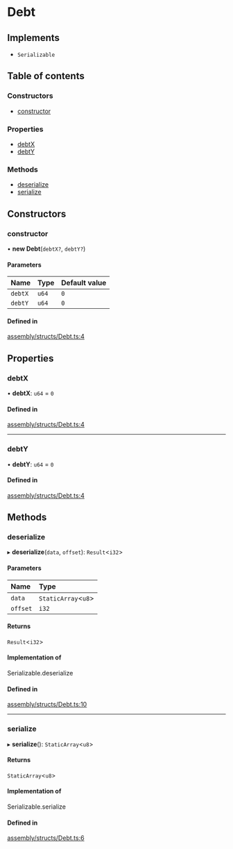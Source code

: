 # Debt

## Implements

- `Serializable`

## Table of contents

### Constructors

- [constructor](Debt.md#constructor)

### Properties

- [debtX](Debt.md#debtx)
- [debtY](Debt.md#debty)

### Methods

- [deserialize](Debt.md#deserialize)
- [serialize](Debt.md#serialize)

## Constructors

### constructor

• **new Debt**(`debtX?`, `debtY?`)

#### Parameters

| Name | Type | Default value |
| :------ | :------ | :------ |
| `debtX` | `u64` | `0` |
| `debtY` | `u64` | `0` |

#### Defined in

[assembly/structs/Debt.ts:4](https://github.com/dusaprotocol/v2.1/blob/ec71883/assembly/structs/Debt.ts#L4)

## Properties

### debtX

• **debtX**: `u64` = `0`

#### Defined in

[assembly/structs/Debt.ts:4](https://github.com/dusaprotocol/v2.1/blob/ec71883/assembly/structs/Debt.ts#L4)

___

### debtY

• **debtY**: `u64` = `0`

#### Defined in

[assembly/structs/Debt.ts:4](https://github.com/dusaprotocol/v2.1/blob/ec71883/assembly/structs/Debt.ts#L4)

## Methods

### deserialize

▸ **deserialize**(`data`, `offset`): `Result`<`i32`\>

#### Parameters

| Name | Type |
| :------ | :------ |
| `data` | `StaticArray`<`u8`\> |
| `offset` | `i32` |

#### Returns

`Result`<`i32`\>

#### Implementation of

Serializable.deserialize

#### Defined in

[assembly/structs/Debt.ts:10](https://github.com/dusaprotocol/v2.1/blob/ec71883/assembly/structs/Debt.ts#L10)

___

### serialize

▸ **serialize**(): `StaticArray`<`u8`\>

#### Returns

`StaticArray`<`u8`\>

#### Implementation of

Serializable.serialize

#### Defined in

[assembly/structs/Debt.ts:6](https://github.com/dusaprotocol/v2.1/blob/ec71883/assembly/structs/Debt.ts#L6)
